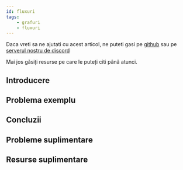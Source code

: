```yaml
---
id: fluxuri
tags:
    - grafuri
    - fluxuri
---
```


Daca vreti sa ne ajutati cu acest articol, ne puteti gasi pe
[github](https://github.com/roalgo-discord/arhiva-educationala) sau pe
[serverul nostru de discord](https://discord.gg/vdDRSmg3fC)

Mai jos găsiți resurse pe care le puteți citi până atunci.

## Introducere

## Problema exemplu

## Concluzii

## Probleme suplimentare

## Resurse suplimentare
